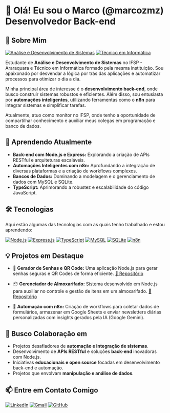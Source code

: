 # 👋 Olá! Eu sou o Marco (@marcozmz) Desenvolvedor Back-end

## 🚀 Sobre Mim

[![Análise e Desenvolvimento de Sistemas](https://img.shields.io/badge/Análise%20e%20Desenvolvimento%20de%20Sistemas-IFSP%20Araraquara-blue?style=flat-square)](https://www.ifsp.edu.br/)
[![Técnico em Informática](https://img.shields.io/badge/Técnico%20em%20Informática-IFSP-blue?style=flat-square)](https://www.ifsp.edu.br/)

Estudante de **Análise e Desenvolvimento de Sistemas** no IFSP - Araraquara e Técnico em Informática formado pela mesma instituição. Sou apaixonado por desvendar a lógica por trás das aplicações e automatizar processos para otimizar o dia a dia.

Minha principal área de interesse é o **desenvolvimento back-end**, onde busco construir sistemas robustos e eficientes. Além disso, sou entusiasta por **automações inteligentes**, utilizando ferramentas como o **n8n** para integrar sistemas e simplificar tarefas.

Atualmente, atuo como monitor no IFSP, onde tenho a oportunidade de compartilhar conhecimento e auxiliar meus colegas em programação e banco de dados.

## 🌱 Aprendendo Atualmente

- **Back-end com Node.js e Express:** Explorando a criação de APIs RESTful e arquiteturas escaláveis.
- **Automações Inteligentes com n8n:** Aprofundando a integração de diversas plataformas e a criação de workflows complexos.
- **Bancos de Dados:** Dominando a modelagem e o gerenciamento de dados com MySQL e SQLite.
- **TypeScript:** Aprimorando a robustez e escalabilidade do código JavaScript.

## 🛠️ Tecnologias

Aqui estão algumas das tecnologias com as quais tenho trabalhado e estou aprendendo:

[![Node.js](https://img.shields.io/badge/Node.js-339933?style=flat-square&logo=nodedotjs&logoColor=white)](https://nodejs.org/)
[![Express.js](https://img.shields.io/badge/Express.js-000000?style=flat-square&logo=express&logoColor=white)](https://expressjs.com/)
[![TypeScript](https://img.shields.io/badge/TypeScript-007ACC?style=flat-square&logo=typescript&logoColor=white)](https://www.typescriptlang.org/)
[![MySQL](https://img.shields.io/badge/MySQL-005C84?style=flat-square&logo=mysql&logoColor=white)](https://www.mysql.com/)
[![SQLite](https://img.shields.io/badge/SQLite-07405E?style=flat-square&logo=sqlite&logoColor=white)](https://www.sqlite.org/index.html)
[![n8n](https://img.shields.io/badge/n8n-4B63EA?style=flat-square&logoColor=white)](https://n8n.io/)
## 💡 Projetos em Destaque

- 🔑 **Gerador de Senhas e QR Code:** Uma aplicação Node.js para gerar senhas seguras e QR Codes de forma eficiente.
  [🔗 Repositório](https://github.com/marcozmz/gerador-de-senhas-e-qrcode-Nodejs)

- 📦 **Gerenciador de Almoxarifado:** Sistema desenvolvido em Node.js para auxiliar no controle e gestão de itens em um almoxarifado.
  [🔗 Repositório](https://github.com/marcozmz/Gerenciador-de-Almoxarifado---Node.js)

- 🧠 **Automação com n8n:** Criação de workflows para coletar dados de formulários, armazenar em Google Sheets e enviar newsletters diárias personalizadas com insights gerados pela IA (Google Gemini).

## 🤝 Busco Colaboração em

- Projetos desafiadores de **automação e integração de sistemas**.
- Desenvolvimento de **APIs RESTful** e soluções **back-end** inovadoras com Node.js.
- Iniciativas **educacionais e open source** focadas em desenvolvimento back-end e automação.
- Projetos que envolvam **manipulação e análise de dados**.

## 📫 Entre em Contato Comigo

[![LinkedIn](https://img.shields.io/badge/LinkedIn-0077B5?style=flat-square&logo=linkedin&logoColor=white)](https://www.linkedin.com/in/marcoazanchettamontagna/)
[![Gmail](https://img.shields.io/badge/Gmail-D14836?style=flat-square&logo=gmail&logoColor=white)](mailto:mamontagna100@gmail.com)
[![GitHub](https://img.shields.io/badge/GitHub-181717?style=flat-square&logo=github&logoColor=white)](https://github.com/marcozmz)
